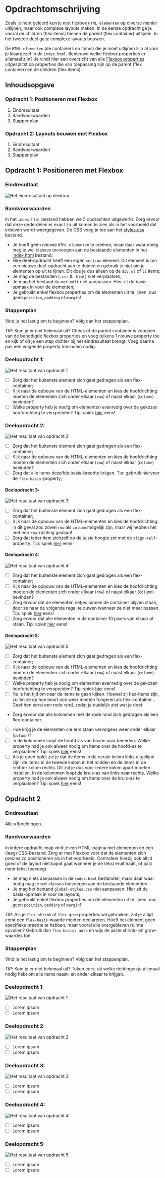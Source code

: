 # Opdrachtomschrijving
Zoals je hebt geleerd kun je met flexbox `HTML elementen` op diverse manier uitlijnen, maar ook complexe layouts maken. In de eerste opdracht ga je vooral de children (flex items) binnen de parent (flex container) uitlijnen. In het tweede deel ga je complexe layouts bouwen.

De `HTML elementen` (de containers en items) die je moet uitlijnen zijn al voor je klaargezet in de `index.html`. Benieuwd welke flexbox properties er allemaal zijn? Je vindt hier een overzicht van alle [Flexbox properties](https://css-tricks.com/snippets/css/a-guide-to-flexbox/) uitgesplitst op properties die van toepassing zijn op de parent (flex container) en de children (flex items).

## Inhoudsopgave
### Opdracht 1: Positioneren met Flexbox
1. Eindresultaat
2. Randvoorwaarden
3. Stappenplan
### Opdracht 2: Layouts bouwen met Flexbox
1. Eindresultaat
2. Randvoorwaarden
3. Stappenplan

## Opdracht 1: Positioneren met Flexbox
### Eindresultaat

![Het eindresultaat op desktop](deel-1-flexbox-positioneren/assets/examples/voorbeeld-pagina-desktop.png)

### Randvoorwaarden
In het `index.html` bestand hebben we 5 opdrachten uitgewerkt. Zorg ervoor dat deze onderdelen er exact zo uit komen te zien als in het voorbeeld dat erboven wordt weergegeven. De CSS voeg je toe aan het [styles.css](deel-1-flexbox-positioneren/styles/styles.css) bestand.

* Je hoeft géén nieuwe `HTML elementen` te creëren, maar daar waar nodig mag je wel classes toevoegen aan de bestaande elementen in het [index.html](deel-1-flexbox-positioneren/index.html) bestand;
* Elke deel-opdracht heeft een eigen `section` element. Dit element is om een nieuwe deel-opdracht aan te duiden en gebruik je niet om je elementen op uit te lijnen. Dit doe je dus alleen op de `div`, `ul` of `li` items;
* Je mag de bestanden (`.css` & `.html`) niet verplaatsen;
* Je mag het bestand `do-not-edit` niet aanpassen. Hier zit de basis-opmaak in voor de elementen;
* Je gebruikt enkel flexbox properties om de elementen uit te lijnen, dus geen `position`, `padding` of `margin`!

### Stappenplan
Vind je het lastig om te beginnen? Volg dan het stappenplan.

_TIP_: Kom je er niet helemaal uit? Check of de parent container is voorzien van de benodigde flexbox properties en voeg telkens 1 nieuwe property toe en kijk of dit je een stap dichter bij het eindresultaat brengt. Voeg daarna pas een volgende property toe indien nodig.

### Deelopdracht 1:
![Het resultaat van opdracht 1](deel-1-flexbox-positioneren/assets/images/opdracht-1-eindresultaat.jpg)
- [ ] Zorg dat het buitenste element zich gaat gedragen als een flex-container;
- [ ] Kijk naar de opbouw van de HTML-elementen en kies de hoofdrichting: moeten de elementen zich onder elkaar (`row`) of naast elkaar (`column`) bevinden?
- [ ] Welke property heb je nodig om elementen evenredig over de gekozen hoofdrichting te verspreiden? Tip: spiek [hier](https://css-tricks.com/snippets/css/a-guide-to-flexbox/#aa-justify-content) eens!

### Deelopdracht 2:
![Het resultaat van opdracht 2](deel-1-flexbox-positioneren/assets/images/opdracht-2-eindresultaat.jpg)
- [ ] Zorg dat het buitenste element zich gaat gedragen als een flex-container;
- [ ] Kijk naar de opbouw van de HTML-elementen en kies de hoofdrichting: moeten de elementen zich onder elkaar (`row`) of naast elkaar (`column`) bevinden?
- [ ] Zorg dat alle items dezelfde basis-breedte krijgen. Tip: gebruik hiervoor de `flex-basis`-property;

#### Deelopdracht 3:
![Het resultaat van opdracht 3](deel-1-flexbox-positioneren/assets/images/opdracht-3-eindresultaat.jpg)
- [ ] Zorg dat het buitenste element zich gaat gedragen als een flex-container;
- [ ] Kijk naar de opbouw van de HTML-elementen en kies de hoofdrichting: in dit geval zou zowel `row` als `column` mogelijk zijn, maar wij hebben het met een `row`-richting gedaan!
- [ ] Zorg dat ieder item zichzelf op de juiste hoogte zet met de `align-self`-property. Tip: spiek [hier](https://css-tricks.com/snippets/css/a-guide-to-flexbox/#aa-align-self) eens!

#### Deelopdracht 4:
![Het resultaat van opdracht 4](deel-1-flexbox-positioneren/assets/images/opdracht-4-eindresultaat.jpg)
- [ ] Zorg dat het buitenste element zich gaat gedragen als een flex-container;
- [ ] Kijk naar de opbouw van de HTML-elementen en kies de hoofdrichting: moeten de elementen zich onder elkaar (`row`) of naast elkaar (`column`) bevinden?
- [ ] Zorg ervoor dat de elementen netjes binnen de container blijven staan, door ze naar de volgende regel te duwen wanneer ze niet meer passen. Tip: spiek [hier](https://css-tricks.com/snippets/css/a-guide-to-flexbox/#aa-flex-wrap) eens!
- [ ] Zorg ervoor dat alle elementen in de container 10 pixels van elkaar af staan. Tip: spiek [hier](https://css-tricks.com/snippets/css/a-guide-to-flexbox/#aa-justify-content) eens!

#### Deelopdracht 5:
![Het resultaat van opdracht 5](deel-1-flexbox-positioneren/assets/images/opdracht-5-eindresultaat.jpg)
- [ ] Zorg dat het buitenste element zich gaat gedragen als een flex-container;
- [ ] Kijk naar de opbouw van de HTML-elementen en kies de hoofdrichting: moeten de elementen zich onder elkaar (`row`) of naast elkaar (`column`) bevinden?
- [ ] Welke property heb je nodig om elementen evenredig over de gekozen hoofdrichting te verspreiden? Tip: spiek [hier](https://css-tricks.com/snippets/css/a-guide-to-flexbox/#aa-justify-content) eens!
- [ ] Nu is het tijd om naar de items te gaan kijken. Hoewel zij flex-items zijn, zullen ze op hun beurt ook weer moeten fungeren als flex-container... Geef hen eerst een rode rand, zodat je duidelijk ziet wat je doet. 
- Zorg ervoor dat alle kolommen met de rode rand zich gedragen als een flex-container;
- [ ] Hoe krijg je de elementen die erin staan vervolgens weer onder elkaar (`column`)?
- [ ] In de kolommen loopt de hoofd-as van boven naar beneden. Welke property had je ook alweer nodig om items over de hoofd-as te verplaatsen? Tip: spiek [hier](https://css-tricks.com/snippets/css/a-guide-to-flexbox/#aa-justify-content) eens!
- [ ] Als je goed oplet zie je dat de items in de eerste kolom links uitgelijnd zijn, de items in de tweede kolom in het midden en de items in de rechter kolom rechts. Dit zul je dus voor iedere kolom apart moeten instellen. In de kolommen loopt de kruis-as van links naar rechts. Welke property had je ook alweer nodig om items over de kruis-as te verplaatsen? Tip: spiek [hier](https://css-tricks.com/snippets/css/a-guide-to-flexbox/#aa-align-items) eens!

## Opdracht 2

### Eindresultaat
Alle afbeeldingen.

### Randvoorwaarden
In iedere opdracht-map vind je een HTML-pagina met elementen en een (leeg) CSS-bestand. Zorg er met Flexbox voor dat de elementen zich precies zo positioneren als in het voorbeeld. Controleer hierbij ook altijd goed of de layout niet kapot gaat wanneer je de tekst eruit haalt, of juist meer tekst toevoegt.

* Je mag niets aanpassen in de `index.html` bestanden, maar daar waar nodig mag je wel classes toevoegen aan de bestaande elementen.
* Je mag het bestand `global-styles.css` niet aanpassen. Hier zit de basis-opmaak in voor de layouts;
* Je gebruikt enkel flexbox properties om de elementen uit te lijnen, dus geen `position`, `padding` of `margin`!

_TIP_: Als je `flex-shrink` of `flex-grow` properties wil gebruiken, zul je altijd eerst een `flex-basis`-waarde moeten declareren. Hoeft het element geen specifieke breedte te hebben, maar vooral alle overgebleven ruimte opvullen? Gebruik dan `flex-basis: auto` en wijs de juiste shrink- en grow-waardes toe.

### Stappenplan
Vind je het lastig om te beginnen? Volg dan het stappenplan.

_TIP_: Kom je er niet helemaal uit? Teken eerst uit welke richtingen je allemaal nodig hebt om alle items naast- en onder elkaar te krijgen.

### Deelopdracht 1:
![Het resultaat van opdracht 1]()
- [ ] Lorem ipsum
- [ ] Lorem ipsum

### Deelopdracht 2:
![Het resultaat van opdracht 2]()
- [ ] Lorem ipsum
- [ ] Lorem ipsum

### Deelopdracht 3:
![Het resultaat van opdracht 3]()
- [ ] Lorem ipsum
- [ ] Lorem ipsum

### Deelopdracht 4:
![Het resultaat van opdracht 4]()
- [ ] Lorem ipsum
- [ ] Lorem ipsum

### Deelopdracht 5:
![Het resultaat van opdracht 5]()
- [ ] Lorem ipsum
- [ ] Lorem ipsum
